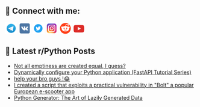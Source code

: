 ## 🔎 Connect with me:
[<img src="https://github.com/bullbesh/bullbesh/blob/main/images/Telegram.png" width="32" height="32" />](https://t.me/bullbesh)
[<img src="https://github.com/bullbesh/bullbesh/blob/main/images/VK.png" width="32" height="32" />](https://vk.com/bullbesh)
[<img src="https://github.com/bullbesh/bullbesh/blob/main/images/Twitter.png" width="32" height="32" />](https://twitter.com/bullbesh1)
[<img src="https://github.com/bullbesh/bullbesh/blob/main/images/Instagram.png" width="32" height="32" />](https://www.instagram.com/bullbesh)
[<img src="https://github.com/bullbesh/bullbesh/blob/main/images/Reddit.png" width="32" height="32" />](https://www.reddit.com/user/bullbesh)
[<img src="https://github.com/bullbesh/bullbesh/blob/main/images/YouTube.png" width="32" height="32" />](https://www.youtube.com/channel/UCtfjRs6uzgq5mfm8S06WTcg)

## 📕 Latest r/Python Posts
<!-- BLOG-POST-LIST:START -->
- [Not all emptiness are created equal, I guess?](https://www.reddit.com/r/Python/comments/14612xf/not_all_emptiness_are_created_equal_i_guess/)
- [Dynamically configure your Python application &lpar;FastAPI Tutorial Series&rpar;](https://www.reddit.com/r/Python/comments/1460sb4/dynamically_configure_your_python_application/)
- [help your bro guys !😂](https://www.reddit.com/r/Python/comments/145zjqt/help_your_bro_guys/)
- [I created a script that exploits a practical vulnerability in &quot;Bolt&quot; a popular European e-scooter app](https://www.reddit.com/r/Python/comments/145yn5q/i_created_a_script_that_exploits_a_practical/)
- [Python Generator: The Art of Lazily Generated Data](https://www.reddit.com/r/Python/comments/145xix4/python_generator_the_art_of_lazily_generated_data/)
<!-- BLOG-POST-LIST:END -->
